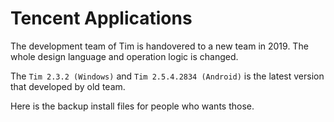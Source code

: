 # Tencent Applications

The development team of Tim is handovered to a new team in 2019. The whole design language and operation logic is changed.

The `Tim 2.3.2 (Windows)` and `Tim 2.5.4.2834 (Android)` is the latest version that developed by old team.

Here is the backup install files for people who wants those.


